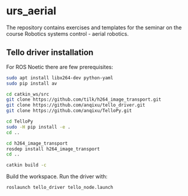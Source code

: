 # urs_aerial
The repository contains exercises and templates for the seminar on the course Robotics systems control - aerial robotics.

## Tello driver installation

For ROS Noetic there are few prerequisites:

```sh
sudo apt install libx264-dev python-yaml
sudo pip install av

cd catkin_ws/src
git clone https://github.com/tilk/h264_image_transport.git
git clone https://github.com/anqixu/tello_driver.git
git clone https://github.com/anqixu/TelloPy.git

cd TelloPy
sudo -H pip install -e .
cd ..

cd h264_image_transport
rosdep install h264_image_transport
cd ..

catkin build -c
```

Build the workspace. Run the driver with:

```sh
roslaunch tello_driver tello_node.launch
```